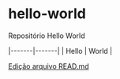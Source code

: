# hello-world
Repositório Hello World

|-------|-------|
| Hello | World |

[Edição arquivo READ.md](./)
